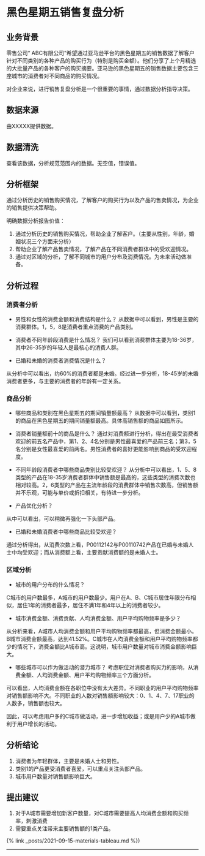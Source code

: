# 黑色星期五销售复盘分析

## 业务背景

零售公司“ ABC有限公司”希望通过亚马逊平台的黑色星期五的销售数据了解客户针对不同类别的各种产品的购买行为（特别是购买金额）。他们分享了上个月精选的大批量产品的各种客户的购买摘要。亚马逊的黑色星期五的销售数据主要包含三座城市的消费者对不同商品的购买情况。 

对企业来说，进行销售复盘分析是一个很重要的事情，通过数据分析指导决策。

## 数据来源

由XXXXX提供数据。

## 数据清洗

查看该数据，分析规范范围内的数据。无空值，错误值。

## 分析框架

通过分析历史的销售购买情况，了解客户的购买行为以及产品的售卖情况，为企业的销售提供决策帮助。

明确数据分析报告价值：

1. 通过分析历史的销售购买情况，帮助企业了解客户。（主要从性别，年龄，婚姻状况三个方面来分析）
2. 帮助企业了解产品售卖情况，了解产品在不同消费者群体中的受欢迎情况。
3. 通过对区域的分析，了解不同城市的用户分布及消费情况。为未来活动做准备。

## 分析过程

### 消费者分析

* 男性和女性的消费金额和消费结构是什么？
  从数据中可以看到，男性是主要的消费群体。1，5，8是消费者重点消费的产品类别。

* 消费者不同年龄段消费是什么情况？
  我们可以看到消费群体主要为18-36岁，其中26-35岁的年轻人是最核心的消费人群。

* 已婚和未婚的消费者消费情况是什么？


从分析中可以看出，约60%的消费者都是未婚。经过进一步分析，18-45岁的未婚消费者更多，与主要的消费者的年龄有一定关系。

### 商品分析

* 哪些商品和类别在黑色星期五的期间销量额最高？
  从数据中可以看到，类别1的商品在黑色星期五的期间销量额最高。具体高销售额的商品如图所示。

* 消费者销量额前十的商品是什么？
  通过对消费额进行分析，得出在最受消费者欢迎的前五名产品中，第1、2、4名分别是男性最喜爱的产品前三名；第3，5名分别是女性最喜爱的前两名。男性消费者的喜好更能影响到商品的受欢迎程度。

* 不同年龄段消费者中哪些商品类别比较受欢迎？
  从分析中可以看出，1、5、8类型的产品在18-35岁消费者群体中销售额是最高的，这些类型的消费次数也相对较高。2，6类型的产品在主流年龄段的消费群体中销售次数高，但销售额并不乐观，可能与单价或折扣相关，有待进一步分析。

* 产品优化分析？

从中可以看出，可以稍微再强化一下头部产品。


* 已婚和未婚消费者中哪些商品比较受欢迎？

通过分析得出，从消费次数上看，P00112142与P00110742产品在已婚与未婚人士中均受欢迎；而从消费额上看，主要贡献消费额的是未婚人士。

### 区域分析

* 城市的用户分布的什么情况？


C城市的用户数最多，A城市的用户数最少。用户在A、B、C城市居住年限分布相似，居住1年的消费者最多，居住不满1年和4年以上的消费者较少。


* 城市消费金额、消费贡献、人均消费金额、用户平均购物频率是多少？


从分析来看，A城市人均消费金额和用户平均购物频率都最高，但消费金额最小。B城市消费金额最高，达到41.52%。C城市在人均消费金额和用户平均购物频率都少的情况下，消费金额比A城市高。这说明，城市用户数量对城市消费金额影响巨大。

* 哪些城市可以作为做活动的潜力城市？
  考虑职位对消费者购买力的影响，从消费金额、人均消费金额、用户平均购物频率三个方面分析。

可以看出，人均消费金额在各职位中没有太大差异。不同职业的用户平均购物频率对销售额影响不大。不同职业的人数对销售额影响较大：0、1、4、7、17职业的人数多，销售额也较大。


因此，可以考虑用户多的C城市做活动，进一步增加收益；或是用户少的A城市做利于用户增长的活动。

## 分析结论

1. 消费者为年轻群体，主要是未婚人士和男性。
2. 类别1的产品更受消费者喜爱，可以重点关注头部产品。
3. 城市用户数量对销售额影响巨大。

## 提出建议

1. 对于A城市需要增加新客户数量，对C城市需要提高人均消费金额和购买频率，刺激消费
2. 需要重点关注带来主要销售额的1类产品。





{% link _posts/2021-09-15-materials-tableau.md %})







<hr />

